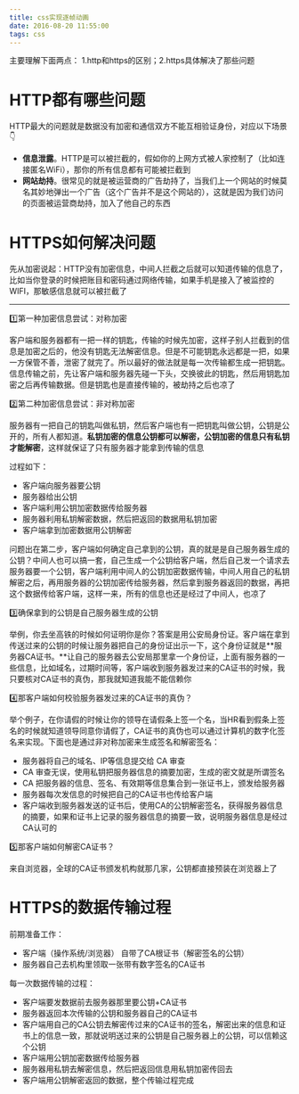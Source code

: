 ```yaml
---
title: css实现逐帧动画
date: 2016-08-20 11:55:00
tags: css
---
```


主要理解下面两点： 1.http和https的区别；2.https具体解决了那些问题
<!-- more -->

# HTTP都有哪些问题

HTTP最大的问题就是数据没有加密和通信双方不能互相验证身份，对应以下场景👇

- **信息泄露**。HTTP是可以被拦截的，假如你的上网方式被人家控制了（比如连接匿名WiFi），那你的所有信息都有可能被拦截到
- **网站劫持**。很常见的就是被运营商的广告劫持了，当我们上一个网站的时候莫名其妙地弹出一个广告（这个广告并不是这个网站的），这就是因为我们访问的页面被运营商劫持，加入了他自己的东西

# HTTPS如何解决问题

先从加密说起：HTTP没有加密信息，中间人拦截之后就可以知道传输的信息了，比如当你登录的时候把账目和密码通过网络传输，如果手机是接入了被监控的WIFI，那敏感信息就可以被拦截了

---

1️⃣第一种加密信息尝试：对称加密

客户端和服务器都有一把一样的钥匙，传输的时候先加密，这样子别人拦截到的信息是加密之后的，他没有钥匙无法解密信息。但是不可能钥匙永远都是一把，如果一方保管不善，泄密了就完了。所以最好的做法就是每一次传输都生成一把钥匙。信息传输之前，先让客户端和服务器先碰一下头，交换彼此的钥匙，然后用钥匙加密之后再传输数据。但是钥匙也是直接传输的，被劫持之后也凉了

2️⃣第二种加密信息尝试：非对称加密

服务器有一把自己的钥匙叫做私钥，然后客户端也有一把钥匙叫做公钥，公钥是公开的，所有人都知道。**私钥加密的信息公钥都可以解密，公钥加密的信息只有私钥才能解密**，这样就保证了只有服务器才能拿到传输的信息

过程如下：

- 客户端向服务器要公钥
- 服务器给出公钥
- 客户端利用公钥加密数据传给服务器
- 服务器利用私钥解密数据，然后把返回的数据用私钥加密
- 客户端拿到加密数据用公钥解密

问题出在第二步，客户端如何确定自己拿到的公钥，真的就是是自己服务器生成的公钥？中间人也可以搞一套，自己生成一个公钥给客户端，然后自己发一个请求去服务器要一个公钥，客户端利用中间人的公钥加密数据传输，中间人用自己的私钥解密之后，再用服务器的公钥加密传给服务器，然后拿到服务器返回的数据，再把这个数据传给客户端，这样一来，所有的信息也还是经过了中间人，也凉了

3️⃣确保拿到的公钥是自己服务器生成的公钥

举例，你去坐高铁的时候如何证明你是你？答案是用公安局身份证。客户端在拿到传送过来的公钥的时候让服务器把自己的身份证出示一下，这个身份证就是**服务器CA证书。**让自己的服务器去公安局那里拿一个身份证，上面有服务器的一些信息，比如域名，过期时间等，客户端收到服务器发过来的CA证书的时候，我只要核对CA证书的真伪，那我就知道我能不能信赖你

4️⃣那客户端如何校验服务器发过来的CA证书的真伪？

举个例子，在你请假的时候让你的领导在请假条上签一个名，当HR看到假条上签名的时候就知道领导同意你请假了，CA证书的真伪也可以通过计算机的数字化签名来实现。下面也是通过非对称加密来生成签名和解密签名：

- 服务器将自己的域名、IP等信息提交给 CA 审查
- CA 审查无误，使用私钥把服务器信息的摘要加密，生成的密文就是所谓签名
- CA 把服务器的信息、签名、有效期等信息集合到一张证书上，颁发给服务器
- 服务器每次发信息的时候把自己的CA证书也传给客户端
- 客户端收到服务器发送的证书后，使用CA的公钥解密签名，获得服务器信息的摘要，如果和证书上记录的服务器信息的摘要一致，说明服务器信息是经过CA认可的

5️⃣那客户端如何解密CA证书？

来自浏览器，全球的CA证书颁发机构就那几家，公钥都直接预装在浏览器上了

# **HTTPS的数据传输过程**

前期准备工作：

- 客户端（操作系统/浏览器） 自带了CA根证书（解密签名的公钥）
- 服务器自己去机构里领取一张带有数字签名的CA证书

每一次数据传输的过程：

- 客户端要发数据前去服务器那里要公钥+CA证书
- 服务器返回本次传输的公钥和服务器自己的CA证书
- 客户端用自己的CA公钥去解密传过来的CA证书的签名，解密出来的信息和证书上的信息一致，那就说明送过来的公钥是自己服务器上的公钥，可以信赖这个公钥
- 客户端用公钥加密数据传给服务器
- 服务器用私钥去解密信息，然后把返回信息用私钥加密传回去
- 客户端用公钥解密返回的数据，整个传输过程完成